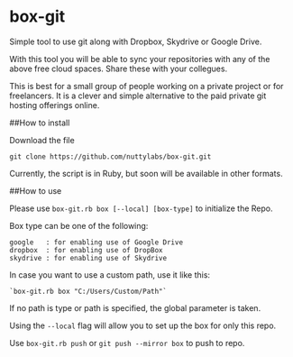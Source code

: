 box-git
================================================

Simple tool to use git along with Dropbox, Skydrive or Google Drive.

With this tool you will be able to sync your repositories with any of the above free cloud spaces. Share these with your collegues. 

This is best for a small group of people working on a private project or for freelancers. It is a clever and simple alternative to the paid private git hosting offerings online. 

##How to install

Download the file

```
git clone https://github.com/nuttylabs/box-git.git
```

Currently, the script is in Ruby, but soon will be available in other formats.

##How to use

Please use `box-git.rb box [--local] [box-type]` to initialize the Repo.

Box type can be one of the following:

    google   : for enabling use of Google Drive
    dropbox  : for enabling use of DropBox
    skydrive : for enabling use of Skydrive

In case you want to use a custom path, use it like this:

    `box-git.rb box "C:/Users/Custom/Path"`

If no path is type or path is specified, the global parameter is taken.

Using the `--local` flag will allow you to set up the box for only this repo.

Use `box-git.rb push` or `git push --mirror box` to push to repo.
